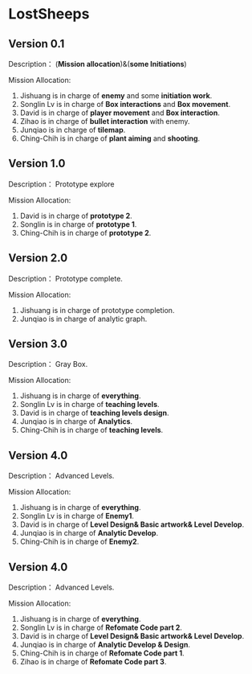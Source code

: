 # LostSheeps

## Version 0.1

Description： (**Mission allocation**)&(**some Initiations**)

Mission Allocation:	

1.  Jishuang is in charge of **enemy** and some **initiation work**.
2.  Songlin Lv is in charge of **Box interactions** and **Box movement**.
3.  David is in charge of **player movement** and **Box interaction**.
4.  Zihao is in charge of **bullet interaction** with enemy.
5.  Junqiao is in charge of **tilemap**. 
6. Ching-Chih is in charge of **plant aiming** and **shooting**.

## Version 1.0

Description： Prototype explore

Mission Allocation:	

1.  David is in charge of **prototype 2**.
2.  Songlin is in charge of **prototype 1**. 
3. Ching-Chih is in charge of **prototype 2**.

## Version 2.0

Description： Prototype complete.

Mission Allocation:	

1. Jishuang is in charge of prototype completion.
2. Junqiao is in charge of analytic graph.
## Version 3.0

Description： Gray Box.

Mission Allocation:	

1.  Jishuang is in charge of **everything**.
2.  Songlin Lv is in charge of **teaching levels**.
3.  David is in charge of **teaching levels design**.
4.  Junqiao is in charge of **Analytics**. 
5. Ching-Chih is in charge of **teaching levels**.
## Version 4.0

Description： Advanced Levels.

Mission Allocation:	

1.  Jishuang is in charge of **everything**.
2.  Songlin Lv is in charge of **Enemy1**.
3.  David is in charge of **Level Design& Basic artwork& Level Develop**.
4.  Junqiao is in charge of **Analytic Develop**. 
5. Ching-Chih is in charge of **Enemy2**.
## Version 4.0

Description： Advanced Levels.

Mission Allocation:	

1.  Jishuang is in charge of **everything**.
2.  Songlin Lv is in charge of **Refomate Code part 2**.
3.  David is in charge of **Level Design& Basic artwork& Level Develop**.
4.  Junqiao is in charge of **Analytic Develop & Design**. 
5. Ching-Chih is in charge of **Refomate Code part 1**.
6. Zihao is in charge of **Refomate Code part 3**.

